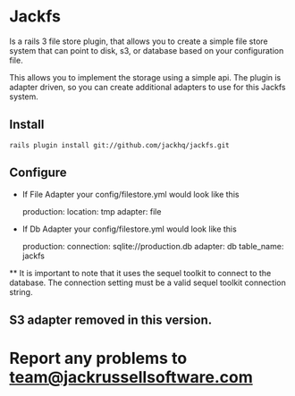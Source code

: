 # Jackfs

Is a rails 3 file store plugin, that allows you to create a simple file store system
that can point to disk, s3, or database based on your configuration file.

This allows you to implement the storage using a simple api.  The plugin is
adapter driven, so you can create additional adapters to use for this Jackfs
system.

## Install

    rails plugin install git://github.com/jackhq/jackfs.git

## Configure

* If File Adapter your config/filestore.yml would look like this

    production:
      location: tmp
      adapter: file


* If Db Adapter your config/filestore.yml would look like this

    production:
      connection: sqlite://production.db
      adapter: db
      table_name: jackfs

** It is important to note that it uses the sequel toolkit to connect to the database.  The connection setting must be a valid sequel toolkit connection string.

S3 adapter removed in this version.
---

# Report any problems to team@jackrussellsoftware.com
